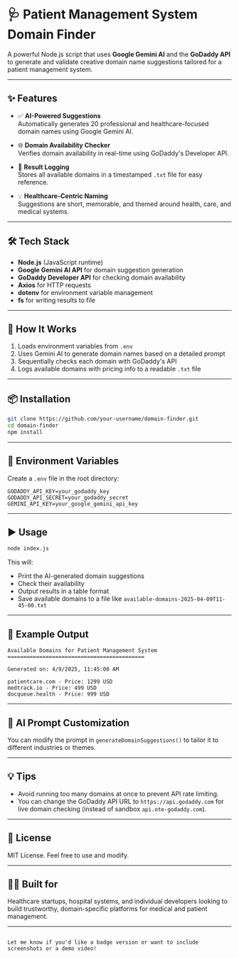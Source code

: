 # 🩺 Patient Management System Domain Finder

A powerful Node.js script that uses **Google Gemini AI** and the **GoDaddy API** to generate and validate creative domain name suggestions tailored for a patient management system.

---

## ✨ Features

- ✅ **AI-Powered Suggestions**  
  Automatically generates 20 professional and healthcare-focused domain names using Google Gemini AI.

- 🌐 **Domain Availability Checker**  
  Verifies domain availability in real-time using GoDaddy's Developer API.

- 💾 **Result Logging**  
  Stores all available domains in a timestamped `.txt` file for easy reference.

- 💡 **Healthcare-Centric Naming**  
  Suggestions are short, memorable, and themed around health, care, and medical systems.

---

## 🛠️ Tech Stack

- **Node.js** (JavaScript runtime)
- **Google Gemini AI API** for domain suggestion generation
- **GoDaddy Developer API** for checking domain availability
- **Axios** for HTTP requests
- **dotenv** for environment variable management
- **fs** for writing results to file

---

## 🚀 How It Works

1. Loads environment variables from `.env`
2. Uses Gemini AI to generate domain names based on a detailed prompt
3. Sequentially checks each domain with GoDaddy's API
4. Logs available domains with pricing info to a readable `.txt` file

---

## 📦 Installation

```bash
git clone https://github.com/your-username/domain-finder.git
cd domain-finder
npm install
```

---

## 🔐 Environment Variables

Create a `.env` file in the root directory:

```env
GODADDY_API_KEY=your_godaddy_key
GODADDY_API_SECRET=your_godaddy_secret
GEMINI_API_KEY=your_google_gemini_api_key
```

---

## ▶️ Usage

```bash
node index.js
```

This will:
- Print the AI-generated domain suggestions
- Check their availability
- Output results in a table format
- Save available domains to a file like `available-domains-2025-04-09T11-45-00.txt`

---

## 📁 Example Output

```
Available Domains for Patient Management System
===========================================

Generated on: 4/9/2025, 11:45:00 AM

patientcare.com - Price: 1299 USD
medtrack.io - Price: 499 USD
docqueue.health - Price: 999 USD
```

---

## 🧠 AI Prompt Customization

You can modify the prompt in `generateDomainSuggestions()` to tailor it to different industries or themes.

---

## 💡 Tips

- Avoid running too many domains at once to prevent API rate limiting.
- You can change the GoDaddy API URL to `https://api.godaddy.com` for live domain checking (instead of sandbox `api.ote-godaddy.com`).

---

## 📝 License

MIT License. Feel free to use and modify.

---

## 👨‍⚕️ Built for

Healthcare startups, hospital systems, and individual developers looking to build trustworthy, domain-specific platforms for medical and patient management.

---
```

Let me know if you'd like a badge version or want to include screenshots or a demo video!